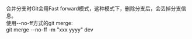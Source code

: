 合并分支时Git会用Fast forward模式，这种模式下，删除分支后，会丢掉分支信息。<br>
使用--no-ff方式的git merge:<br>
git merge --no-ff -m "xxx yyyy" dev
